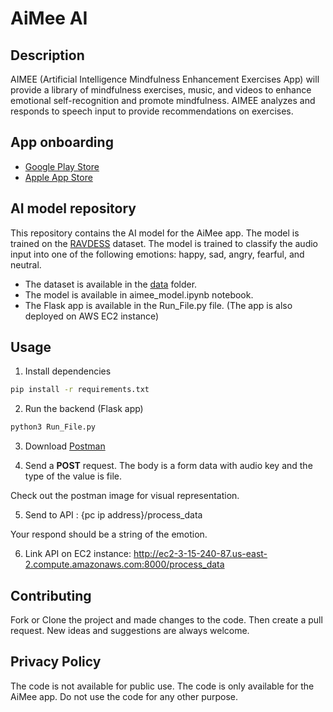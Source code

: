 # AiMee AI 
## Description
AIMEE (Artificial Intelligence Mindfulness Enhancement Exercises App) will provide a library of mindfulness exercises, music, and videos to enhance emotional self-recognition and promote mindfulness. AIMEE analyzes and responds to speech input to provide recommendations on exercises.

## App onboarding
- [Google Play Store](https://play.google.com/store/apps/details?id=com.resilience.aimee)
- [Apple App Store](https://apps.apple.com/tt/app/my-aimee/id1540096035)
  
## AI model repository
This repository contains the AI model for the AiMee app. The model is trained on the [RAVDESS](https://zenodo.org/record/1188976#.YDZ6Z2hKjIU) dataset. The model is trained to classify the audio input into one of the following emotions: happy, sad, angry, fearful, and neutral.

- The dataset is available in the [data](data) folder.
- The model is available in aimee_model.ipynb notebook.
- The Flask app is available in the Run_File.py file. (The app is also deployed on AWS EC2 instance)

## Usage
1. Install dependencies
```bash
pip install -r requirements.txt
```

2. Run the backend (Flask app) 
```bash
python3 Run_File.py
```

3. Download [Postman](https://www.postman.com)

4. Send a **POST** request. The body is a form data with audio key and the type of the value is file. 
   
Check out the postman image for visual representation.

5. Send to API : {pc ip address}/process_data

Your respond should be a string of the emotion.

6. Link API on EC2 instance:
http://ec2-3-15-240-87.us-east-2.compute.amazonaws.com:8000/process_data

## Contributing
Fork or Clone the project and made changes to the code. Then create a pull request. New ideas and suggestions are always welcome.
## Privacy Policy
The code is not available for public use. The code is only available for the AiMee app. Do not use the code for any other purpose.
